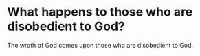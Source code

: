 # What happens to those who are disobedient to God?

The wrath of God comes upon those who are disobedient to God.
